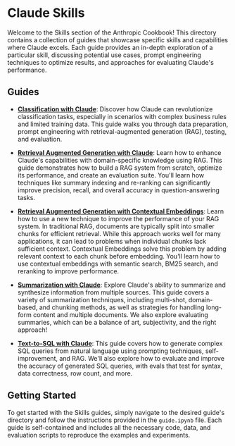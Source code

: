# Claude Skills

Welcome to the Skills section of the Anthropic Cookbook! This directory contains a collection of guides that showcase specific skills and capabilities where Claude excels. Each guide provides an in-depth exploration of a particular skill, discussing potential use cases, prompt engineering techniques to optimize results, and approaches for evaluating Claude's performance.

## Guides

- **[Classification with Claude](./classification/guide.ipynb)**: Discover how Claude can revolutionize classification tasks, especially in scenarios with complex business rules and limited training data. This guide walks you through data preparation, prompt engineering with retrieval-augmented generation (RAG), testing, and evaluation.

- **[Retrieval Augmented Generation with Claude](./retrieval_augmented_generation/guide.ipynb)**: Learn how to enhance Claude's capabilities with domain-specific knowledge using RAG. This guide demonstrates how to build a RAG system from scratch, optimize its performance, and create an evaluation suite. You'll learn how techniques like summary indexing and re-ranking can significantly improve precision, recall, and overall accuracy in question-answering tasks.

- **[Retrieval Augmented Generation with Contextual Embeddings](./contextual-embeddings/guide.ipynb)**: Learn how to use a new technique to improve the performance of your RAG system. In traditional RAG, documents are typically split into smaller chunks for efficient retrieval. While this approach works well for many applications, it can lead to problems when individual chunks lack sufficient context. Contextual Embeddings solve this problem by adding relevant context to each chunk before embedding. You'll learn how to use contextual embeddings with semantic search, BM25 search, and reranking to improve performance.

- **[Summarization with Claude](./summarization/guide.ipynb)**: Explore Claude's ability to summarize and synthesize information from multiple sources. This guide covers a variety of summarization techniques, including multi-shot, domain-based, and chunking methods, as well as strategies for handling long-form content and multiple documents. We also explore evaluating summaries, which can be a balance of art, subjectivity, and the right approach!

- **[Text-to-SQL with Claude](./text_to_sql/guide.ipynb)**: This guide covers how to generate complex SQL queries from natural language using prompting techniques, self-improvement, and RAG. We'll also explore how to evaluate and improve the accuracy of generated SQL queries, with evals that test for syntax, data correctness, row count, and more.

## Getting Started

To get started with the Skills guides, simply navigate to the desired guide's directory and follow the instructions provided in the `guide.ipynb` file. Each guide is self-contained and includes all the necessary code, data, and evaluation scripts to reproduce the examples and experiments.